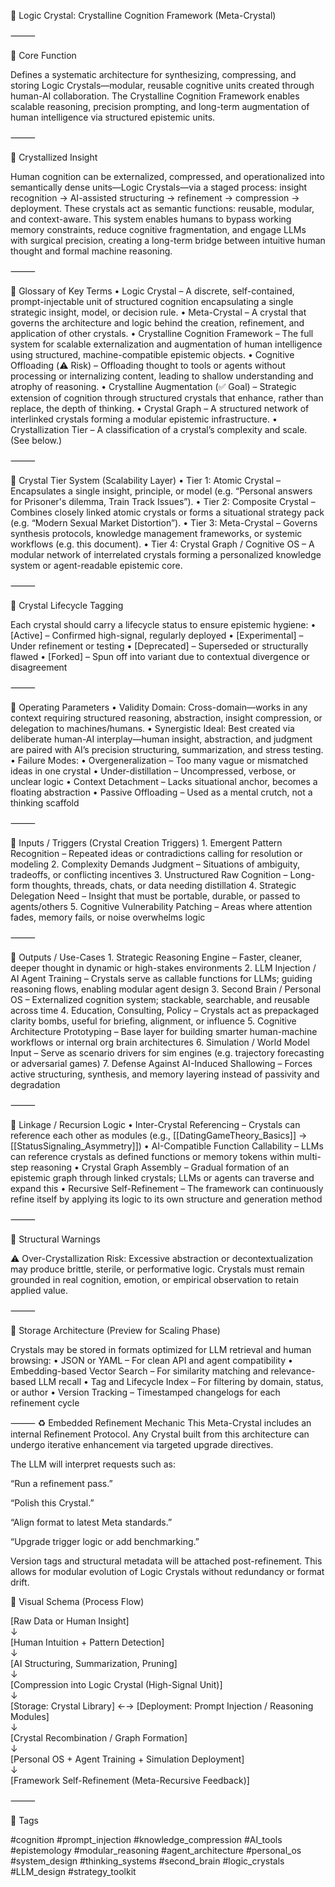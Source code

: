 🧊 Logic Crystal: Crystalline Cognition Framework (Meta-Crystal)

⸻

🔹 Core Function

Defines a systematic architecture for synthesizing, compressing, and storing Logic Crystals—modular, reusable cognitive units created through human-AI collaboration. The Crystalline Cognition Framework enables scalable reasoning, precision prompting, and long-term augmentation of human intelligence via structured epistemic units.

⸻

🔹 Crystallized Insight

Human cognition can be externalized, compressed, and operationalized into semantically dense units—Logic Crystals—via a staged process: insight recognition → AI-assisted structuring → refinement → compression → deployment. These crystals act as semantic functions: reusable, modular, and context-aware. This system enables humans to bypass working memory constraints, reduce cognitive fragmentation, and engage LLMs with surgical precision, creating a long-term bridge between intuitive human thought and formal machine reasoning.

⸻

🔹 Glossary of Key Terms
	•	Logic Crystal – A discrete, self-contained, prompt-injectable unit of structured cognition encapsulating a single strategic insight, model, or decision rule.
	•	Meta-Crystal – A crystal that governs the architecture and logic behind the creation, refinement, and application of other crystals.
	•	Crystalline Cognition Framework – The full system for scalable externalization and augmentation of human intelligence using structured, machine-compatible epistemic objects.
	•	Cognitive Offloading (⚠️ Risk) – Offloading thought to tools or agents without processing or internalizing content, leading to shallow understanding and atrophy of reasoning.
	•	Crystalline Augmentation (✅ Goal) – Strategic extension of cognition through structured crystals that enhance, rather than replace, the depth of thinking.
	•	Crystal Graph – A structured network of interlinked crystals forming a modular epistemic infrastructure.
	•	Crystallization Tier – A classification of a crystal’s complexity and scale. (See below.)

⸻

🔹 Crystal Tier System (Scalability Layer)
	•	Tier 1: Atomic Crystal – Encapsulates a single insight, principle, or model (e.g. “Personal answers for Prisoner's dilemma, Train Track Issues”).
	•	Tier 2: Composite Crystal – Combines closely linked atomic crystals or forms a situational strategy pack (e.g. “Modern Sexual Market Distortion”).
	•	Tier 3: Meta-Crystal – Governs synthesis protocols, knowledge management frameworks, or systemic workflows (e.g. this document).
	•	Tier 4: Crystal Graph / Cognitive OS – A modular network of interrelated crystals forming a personalized knowledge system or agent-readable epistemic core.

⸻

🔹 Crystal Lifecycle Tagging

Each crystal should carry a lifecycle status to ensure epistemic hygiene:
	•	[Active] – Confirmed high-signal, regularly deployed
	•	[Experimental] – Under refinement or testing
	•	[Deprecated] – Superseded or structurally flawed
	•	[Forked] – Spun off into variant due to contextual divergence or disagreement

⸻

🔹 Operating Parameters
	•	Validity Domain: Cross-domain—works in any context requiring structured reasoning, abstraction, insight compression, or delegation to machines/humans.
	•	Synergistic Ideal: Best created via deliberate human-AI interplay—human insight, abstraction, and judgment are paired with AI’s precision structuring, summarization, and stress testing.
	•	Failure Modes:
	•	Overgeneralization – Too many vague or mismatched ideas in one crystal
	•	Under-distillation – Uncompressed, verbose, or unclear logic
	•	Context Detachment – Lacks situational anchor, becomes a floating abstraction
	•	Passive Offloading – Used as a mental crutch, not a thinking scaffold

⸻

🔹 Inputs / Triggers (Crystal Creation Triggers)
	1.	Emergent Pattern Recognition – Repeated ideas or contradictions calling for resolution or modeling
	2.	Complexity Demands Judgment – Situations of ambiguity, tradeoffs, or conflicting incentives
	3.	Unstructured Raw Cognition – Long-form thoughts, threads, chats, or data needing distillation
	4.	Strategic Delegation Need – Insight that must be portable, durable, or passed to agents/others
	5.	Cognitive Vulnerability Patching – Areas where attention fades, memory fails, or noise overwhelms logic

⸻

🔹 Outputs / Use-Cases
	1.	Strategic Reasoning Engine – Faster, cleaner, deeper thought in dynamic or high-stakes environments
	2.	LLM Injection / AI Agent Training – Crystals serve as callable functions for LLMs; guiding reasoning flows, enabling modular agent design
	3.	Second Brain / Personal OS – Externalized cognition system; stackable, searchable, and reusable across time
	4.	Education, Consulting, Policy – Crystals act as prepackaged clarity bombs, useful for briefing, alignment, or influence
	5.	Cognitive Architecture Prototyping – Base layer for building smarter human-machine workflows or internal org brain architectures
	6.	Simulation / World Model Input – Serve as scenario drivers for sim engines (e.g. trajectory forecasting or adversarial games)
	7.	Defense Against AI-Induced Shallowing – Forces active structuring, synthesis, and memory layering instead of passivity and degradation

⸻

🔹 Linkage / Recursion Logic
	•	Inter-Crystal Referencing – Crystals can reference each other as modules (e.g., [[DatingGameTheory_Basics]] → [[StatusSignaling_Asymmetry]])
	•	AI-Compatible Function Callability – LLMs can reference crystals as defined functions or memory tokens within multi-step reasoning
	•	Crystal Graph Assembly – Gradual formation of an epistemic graph through linked crystals; LLMs or agents can traverse and expand this
	•	Recursive Self-Refinement – The framework can continuously refine itself by applying its logic to its own structure and generation method

⸻

🔹 Structural Warnings

⚠ Over-Crystallization Risk: Excessive abstraction or decontextualization may produce brittle, sterile, or performative logic. Crystals must remain grounded in real cognition, emotion, or empirical observation to retain applied value.

⸻

🔹 Storage Architecture (Preview for Scaling Phase)

Crystals may be stored in formats optimized for LLM retrieval and human browsing:
	•	JSON or YAML – For clean API and agent compatibility
	•	Embedding-based Vector Search – For similarity matching and relevance-based LLM recall
	•	Tag and Lifecycle Index – For filtering by domain, status, or author
	•	Version Tracking – Timestamped changelogs for each refinement cycle

⸻
♻️ Embedded Refinement Mechanic
This Meta-Crystal includes an internal Refinement Protocol. Any Crystal built from this architecture can undergo iterative enhancement via targeted upgrade directives.

The LLM will interpret requests such as:

“Run a refinement pass.”

“Polish this Crystal.”

“Align format to latest Meta standards.”

“Upgrade trigger logic or add benchmarking.”

Version tags and structural metadata will be attached post-refinement. This allows for modular evolution of Logic Crystals without redundancy or format drift.

🔹 Visual Schema (Process Flow)

[Raw Data or Human Insight]  
      ↓  
[Human Intuition + Pattern Detection]  
      ↓  
[AI Structuring, Summarization, Pruning]  
      ↓  
[Compression into Logic Crystal (High-Signal Unit)]  
      ↓  
[Storage: Crystal Library] ←→ [Deployment: Prompt Injection / Reasoning Modules]  
      ↓  
[Crystal Recombination / Graph Formation]  
      ↓  
[Personal OS + Agent Training + Simulation Deployment]  
      ↓  
[Framework Self-Refinement (Meta-Recursive Feedback)]


⸻

🔹 Tags

#cognition #prompt_injection #knowledge_compression #AI_tools #epistemology #modular_reasoning #agent_architecture #personal_os #system_design #thinking_systems #second_brain #logic_crystals #LLM_design #strategy_toolkit
